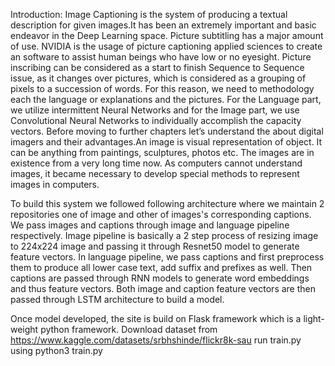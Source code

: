 Introduction:
Image Captioning is the system of producing a textual description for given images.It has been an extremely important and basic endeavor in the Deep Learning space. Picture subtitling has a major amount of use. NVIDIA is the usage of picture captioning applied sciences to create an software to assist human beings who have low or no eyesight. Picture inscribing can be considered as a start to finish Sequence to Sequence issue, as it changes over pictures, which is considered as a grouping of pixels to a succession of words. For this reason, we need to methodology each the language or explanations and the pictures. For the Language part, we utilize intermittent Neural Networks and for the Image part, we use Convolutional Neural Networks to individually accomplish the capacity vectors. Before moving to further chapters let’s understand the about digital imagers and their advantages.An image is visual representation of object. It can be anything from paintings, sculptures, photos etc. The images are in existence from a very long time now. As computers cannot understand images, it became necessary to develop special methods to represent images in computers.

To build this system we followed following architecture where we maintain 2 repositories one of image and other of images's corresponding captions. We pass images and captions through image and language pipeline respectively. Image pipeline is basically a 2 step process of resizing image to 224x224 image and passing it through Resnet50 model to generate feature vectors. In language pipeline, we pass captions and first preprocess them to produce all lower case text, add suffix and prefixes as well. Then captions are passed through RNN models to generate word embeddings and thus feature vectors. Both image and caption feature vectors are then passed through LSTM architecture to build a model.

Once model developed, the site is build on Flask framework which is a light-weight python framework.
Download dataset from https://www.kaggle.com/datasets/srbhshinde/flickr8k-sau run train.py using python3 train.py


